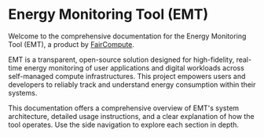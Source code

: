 # Energy Monitoring Tool (EMT)

Welcome to the comprehensive documentation for the Energy Monitoring Tool (EMT), a product by [FairCompute](https://github.com/FairCompute).

EMT is a transparent, open-source solution designed for high-fidelity, real-time energy monitoring of user applications and digital workloads across self-managed compute infrastructures. This project empowers users and developers to reliably track and understand energy consumption within their systems.

This documentation offers a comprehensive overview of EMT's system architecture, detailed usage instructions, and a clear explanation of how the tool operates. Use the side navigation to explore each section in depth.